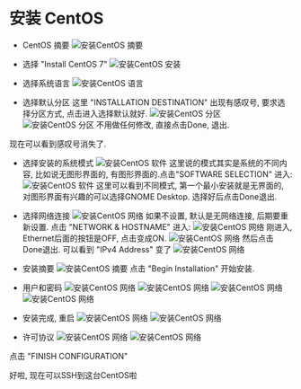 # 安装 CentOS

- CentOS 摘要
![安装CentOS 摘要](/images/virtualbox/centos/step01.png)

- 选择 "Install CentOS 7"
![安装CentOS 安装](/images/virtualbox/centos/step02.png)

- 选择系统语言
![安装CentOS 语言](/images/virtualbox/centos/step03.png)

- 选择默认分区
这里 "INSTALLATION DESTINATION" 出现有感叹号, 要求选择分区方式, 点击进入选择默认就好.
![安装CentOS 分区](/images/virtualbox/centos/step04.png)
![安装CentOS 分区](/images/virtualbox/centos/step05.png)
不用做任何修改, 直接点击Done, 退出.

现在可以看到感叹号消失了.

- 选择安装的系统模式
![安装CentOS 软件](/images/virtualbox/centos/step06.png)
这里说的模式其实是系统的不同内容, 比如说无图形界面的, 有图形界面的.点击"SOFTWARE SELECTION" 进入: 
![安装CentOS 软件](/images/virtualbox/centos/step07.png)
这里可以看到不同模式, 第一个最小安装就是无界面的, 对图形界面有兴趣的可以选择GNOME Desktop. 
选择好后点击Done退出.

- 选择网络连接
![安装CentOS 网络](/images/virtualbox/centos/step08.png)
如果不设置, 默认是无网络连接, 后期要重新设置. 点击 "NETWORK & HOSTNAME" 进入: 
![安装CentOS 网络](/images/virtualbox/centos/step09.png)
刚进入, Ethernet后面的按钮是OFF, 点击变成ON.
![安装CentOS 网络](/images/virtualbox/centos/step10.png)
然后点击Done退出.
可以看到 "IPv4 Address" 变了
![安装CentOS 网络](/images/virtualbox/centos/step11.png)

- 安装摘要
![安装CentOS 摘要](/images/virtualbox/centos/step12.png)
点击 "Begin Installation" 开始安装.

- 用户和密码
![安装CentOS 网络](/images/virtualbox/centos/step13.png)
![安装CentOS 网络](/images/virtualbox/centos/step14.png)
![安装CentOS 网络](/images/virtualbox/centos/step15.png)
![安装CentOS 网络](/images/virtualbox/centos/step16.png)

- 安装完成, 重启
![安装CentOS 网络](/images/virtualbox/centos/step17.png)
![安装CentOS 网络](/images/virtualbox/centos/step18.png)

- 许可协议
![安装CentOS 网络](/images/virtualbox/centos/step19.png)
![安装CentOS 网络](/images/virtualbox/centos/step20.png)

点击 "FINISH CONFIGURATION"

好啦, 现在可以SSH到这台CentOS啦
